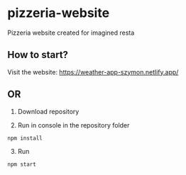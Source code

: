 # pizzeria-website
Pizzeria website created for imagined resta

## How to start?

Visit the website:
https://weather-app-szymon.netlify.app/

## OR 

1. Download repository

2. Run in console in the repository folder

```bash
npm install
```

3. Run

```bash
npm start
```

